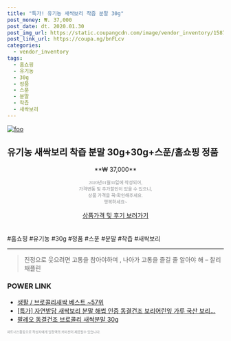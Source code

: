 ```yaml
--- 
title: "특가! 유기농 새싹보리 착즙 분말 30g" 
post_money: ₩. 37,000 
post_date: dt. 2020.01.30 
post_img_url: https://static.coupangcdn.com/image/vendor_inventory/1587/e262a88dec70e80600c2ca7bf1d203c1a3d8a91c4f5e34e101a8ffed76cf.jpg 
post_link_url: https://coupa.ng/bnFLcv 
categories: 
  - vendor_inventory 
tags: 
  - 홈쇼핑 
  - 유기농 
  - 30g 
  - 정품 
  - 스푼 
  - 분말 
  - 착즙 
  - 새싹보리 
--- 
```

[![foo](https://static.coupangcdn.com/image/vendor_inventory/1587/e262a88dec70e80600c2ca7bf1d203c1a3d8a91c4f5e34e101a8ffed76cf.jpg)](https://coupa.ng/bnFLcv) 

## 유기농 새싹보리 착즙 분말 30g+30g+스푼/홈쇼핑 정품 
<p style="text-align: center;">**₩ 37,000**</p> 
<p style="text-align: center;"><span style="color: #898c8f; font-family: Georgia,Times,serif; font-size: 0.75em;">2020년01월30일에 작성되어, <br>가격변동 및 추가할인이 있을 수 있으니,<br> 상품 가격을 꼭!확인해주세요.<br>행복하세요~</span> 
</p>	 
<div markdown="0" style="text-align: center;"><a href="https://coupa.ng/bnFLcv" class="btn btn--success">상품가격 및 후기 보러가기</a></div> 
<br><br> 
  #홈쇼핑 #유기농 #30g #정품 #스푼 #분말 #착즙 #새싹보리 
<hr> 

> 진정으로 웃으려면 고통을 참아야하며 , 나아가 고통을 즐길 줄 알아야 해 – 찰리 채플린 


### POWER LINK

* <a href="https://blog.naver.com/santokki14/221784639824" target="_blank">생활 / 브로콜리새싹 베스트 ~57위</a>
* <a href="https://blog.naver.com/sakai111/221790031081" target="_blank">[특가] 자연밭담 새싹보리 분말 해썹 인증 동결건조 보리어린잎 가루 국산 보리...</a>
* <a href="https://blog.naver.com/fasyy4321/221784959711" target="_blank">팔레오 동결건조 브로콜리 새싹분말 30g</a>

<span style="color: #898c8f; font-family: Georgia,Times,serif; font-size: 0.55em;">파트너스활동으로 작성자에게 일정액의 커미션이 제공될수 있습니다.</span> 
